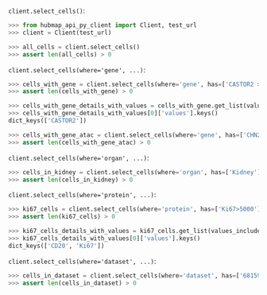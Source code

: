 `client.select_cells()`:
```python
>>> from hubmap_api_py_client import Client, test_url
>>> client = Client(test_url)

>>> all_cells = client.select_cells()
>>> assert len(all_cells) > 0

```


`client.select_cells(where='gene', ...)`:
```python
>>> cells_with_gene = client.select_cells(where='gene', has=['CASTOR2 > 1'], genomic_modality='rna')
>>> assert len(cells_with_gene) > 0

>>> cells_with_gene_details_with_values = cells_with_gene.get_list(values_included=['CASTOR2'])
>>> cells_with_gene_details_with_values[0]['values'].keys()
dict_keys(['CASTOR2'])

>>> cells_with_gene_atac = client.select_cells(where='gene', has=['CHN2'], genomic_modality='atac')
>>> assert len(cells_with_gene_atac) > 0

```

`client.select_cells(where='organ', ...)`:
```python
>>> cells_in_kidney = client.select_cells(where='organ', has=['Kidney'])
>>> assert len(cells_in_kidney) > 0

```

`client.select_cells(where='protein', ...)`:
```python
>>> ki67_cells = client.select_cells(where='protein', has=['Ki67>5000'])
>>> assert len(ki67_cells) > 0

>>> ki67_cells_details_with_values = ki67_cells.get_list(values_included=['Ki67', 'CD20'])[0:10]
>>> ki67_cells_details_with_values[0]['values'].keys()
dict_keys(['CD20', 'Ki67'])

```

`client.select_cells(where='dataset', ...)`:
```python
>>> cells_in_dataset = client.select_cells(where='dataset', has=['68159e4bd6a2cea1cd66e8f3050cfcb7'])
>>> assert len(cells_in_dataset) > 0

```
